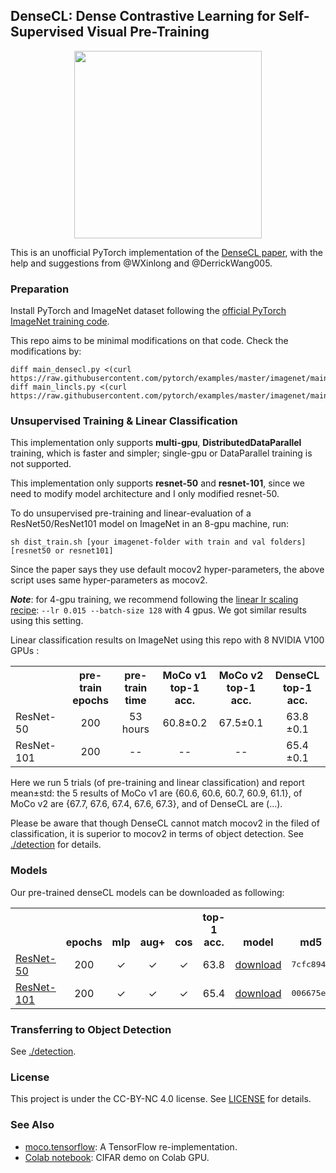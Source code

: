 ## DenseCL: Dense Contrastive Learning for Self-Supervised Visual Pre-Training


<p align="center">
  <img src="https://user-images.githubusercontent.com/11435359/71603927-0ca98d00-2b14-11ea-9fd8-10d984a2de45.png" width="300">
</p>

This is an unofficial PyTorch implementation of the [DenseCL paper](https://arxiv.org/abs/2011.09157), with the help and suggestions from @WXinlong and @DerrickWang005.


### Preparation

Install PyTorch and ImageNet dataset following the [official PyTorch ImageNet training code](https://github.com/pytorch/examples/tree/master/imagenet).

This repo aims to be minimal modifications on that code. Check the modifications by:
```
diff main_densecl.py <(curl https://raw.githubusercontent.com/pytorch/examples/master/imagenet/main.py)
diff main_lincls.py <(curl https://raw.githubusercontent.com/pytorch/examples/master/imagenet/main.py)
```


### Unsupervised Training & Linear Classification

This implementation only supports **multi-gpu**, **DistributedDataParallel** training, which is faster and simpler; single-gpu or DataParallel training is not supported.

This implementation only supports **resnet-50** and **resnet-101**, since we need to modify model architecture and I only modified resnet-50.

To do unsupervised pre-training and linear-evaluation of a ResNet50/ResNet101 model on ImageNet in an 8-gpu machine, run:
```
sh dist_train.sh [your imagenet-folder with train and val folders] [resnet50 or resnet101]
```
Since the paper says they use default mocov2 hyper-parameters, the above script uses same hyper-parameters as mocov2.

***Note***: for 4-gpu training, we recommend following the [linear lr scaling recipe](https://arxiv.org/abs/1706.02677): `--lr 0.015 --batch-size 128` with 4 gpus. We got similar results using this setting.



Linear classification results on ImageNet using this repo with 8 NVIDIA V100 GPUs :
<table><tbody>
<!-- START TABLE -->
<!-- TABLE HEADER -->
<th valign="bottom"></th>
<th valign="bottom">pre-train<br/>epochs</th>
<th valign="bottom">pre-train<br/>time</th>
<th valign="bottom">MoCo v1<br/>top-1 acc.</th>
<th valign="bottom">MoCo v2<br/>top-1 acc.</th>
<th valign="bottom">DenseCL<br/>top-1 acc.</th>
<!-- TABLE BODY -->
<tr><td align="left">ResNet-50</td>
<td align="center">200</td>
<td align="center">53 hours</td>
<td align="center">60.8&plusmn;0.2</td>
<td align="center">67.5&plusmn;0.1</td>
<td align="center"> 63.8 &plusmn;0.1</td>
</tr>
<tr><td align="left">ResNet-101</td>
<td align="center">200</td>
<td align="center">--</td>
<td align="center">--</td>
<td align="center">--</td>
<td align="center"> 65.4 &plusmn;0.1</td>
</tr>
</tbody></table>

Here we run 5 trials (of pre-training and linear classification) and report mean&plusmn;std: the 5 results of MoCo v1 are {60.6, 60.6, 60.7, 60.9, 61.1}, of MoCo v2 are {67.7, 67.6, 67.4, 67.6, 67.3}, and of DenseCL are (...).

Please be aware that though DenseCL cannot match mocov2 in the filed of classification, it is superior to mocov2 in terms of object detection. See [./detection](detection) for details.


### Models

Our pre-trained denseCL models can be downloaded as following:
<table><tbody>
<!-- START TABLE -->
<!-- TABLE HEADER -->
<th valign="bottom"></th>
<th valign="bottom">epochs</th>
<th valign="bottom">mlp</th>
<th valign="bottom">aug+</th>
<th valign="bottom">cos</th>
<th valign="bottom">top-1 acc.</th>
<th valign="bottom">model</th>
<th valign="bottom">md5</th>
<!-- TABLE BODY -->
<tr><td align="left"><a href="https://arxiv.org/abs/2011.09157">ResNet-50</a></td>
<td align="center">200</td>
<td align="center">&#x2713</td>
<td align="center">&#x2713</td>
<td align="center">&#x2713</td>
<td align="center"> 63.8 </td>
<td align="center"><a href="https://github.com/CoinCheung/denseCL/releases/download/v0.0.1/r50_checkpoint_0199.pth.tar">download</a></td>
<td align="center"><tt>7cfc894c</tt></td>
</tr>
<tr><td align="left"><a href="https://arxiv.org/abs/2011.09157">ResNet-101</a></td>
<td align="center">200</td>
<td align="center">&#x2713</td>
<td align="center">&#x2713</td>
<td align="center">&#x2713</td>
<td align="center">65.4</td>
<td align="center"><a href="https://github.com/CoinCheung/denseCL/releases/download/v0.0.1/r101_checkpoint_0199.pth.tar">download</a></td>
<td align="center"><tt>006675e5</tt></td>
</tr>
</tbody></table>


### Transferring to Object Detection

See [./detection](detection).


### License

This project is under the CC-BY-NC 4.0 license. See [LICENSE](LICENSE) for details.

### See Also
* [moco.tensorflow](https://github.com/ppwwyyxx/moco.tensorflow): A TensorFlow re-implementation.
* [Colab notebook](https://colab.research.google.com/github/facebookresearch/moco/blob/colab-notebook/colab/moco_cifar10_demo.ipynb): CIFAR demo on Colab GPU.
